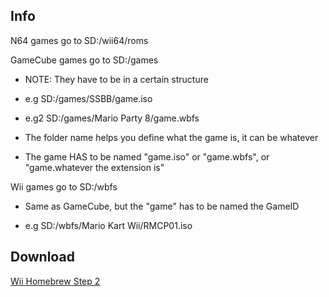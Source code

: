 <title>im not sleep</title>

## Info

N64 games go to SD:/wii64/roms

GameCube games go to SD:/games

- NOTE: They have to be in a certain structure

- e.g SD:/games/SSBB/game.iso

- e.g2 SD:/games/Mario Party 8/game.wbfs

- The folder name helps you define what the game is, it can be whatever

- The game HAS to be named "game.iso" or "game.wbfs", or "game.whatever the extension is"

Wii games go to SD:/wbfs

- Same as GameCube, but the "game" has to be named the GameID

- e.g SD:/wbfs/Mario Kart Wii/RMCP01.iso

## Download

<a href="./zips/yesbb.zip" download="Wii Homebrew Step 2.zip">Wii Homebrew Step 2</a>

